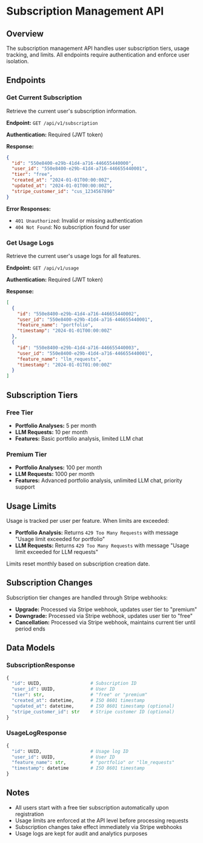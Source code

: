 # Subscription Management API

## Overview

The subscription management API handles user subscription tiers, usage tracking, and limits. All endpoints require authentication and enforce user isolation.

## Endpoints

### Get Current Subscription

Retrieve the current user's subscription information.

**Endpoint:** `GET /api/v1/subscription`

**Authentication:** Required (JWT token)

**Response:**
```json
{
  "id": "550e8400-e29b-41d4-a716-446655440000",
  "user_id": "550e8400-e29b-41d4-a716-446655440001",
  "tier": "free",
  "created_at": "2024-01-01T00:00:00Z",
  "updated_at": "2024-01-01T00:00:00Z",
  "stripe_customer_id": "cus_1234567890"
}
```

**Error Responses:**
- `401 Unauthorized`: Invalid or missing authentication
- `404 Not Found`: No subscription found for user

### Get Usage Logs

Retrieve the current user's usage logs for all features.

**Endpoint:** `GET /api/v1/usage`

**Authentication:** Required (JWT token)

**Response:**
```json
[
  {
    "id": "550e8400-e29b-41d4-a716-446655440002",
    "user_id": "550e8400-e29b-41d4-a716-446655440001",
    "feature_name": "portfolio",
    "timestamp": "2024-01-01T00:00:00Z"
  },
  {
    "id": "550e8400-e29b-41d4-a716-446655440003",
    "user_id": "550e8400-e29b-41d4-a716-446655440001",
    "feature_name": "llm_requests",
    "timestamp": "2024-01-01T01:00:00Z"
  }
]
```

## Subscription Tiers

### Free Tier
- **Portfolio Analyses:** 5 per month
- **LLM Requests:** 10 per month
- **Features:** Basic portfolio analysis, limited LLM chat

### Premium Tier
- **Portfolio Analyses:** 100 per month
- **LLM Requests:** 1000 per month
- **Features:** Advanced portfolio analysis, unlimited LLM chat, priority support

## Usage Limits

Usage is tracked per user per feature. When limits are exceeded:

- **Portfolio Analysis:** Returns `429 Too Many Requests` with message "Usage limit exceeded for portfolio"
- **LLM Requests:** Returns `429 Too Many Requests` with message "Usage limit exceeded for LLM requests"

Limits reset monthly based on subscription creation date.

## Subscription Changes

Subscription tier changes are handled through Stripe webhooks:

- **Upgrade:** Processed via Stripe webhook, updates user tier to "premium"
- **Downgrade:** Processed via Stripe webhook, updates user tier to "free"
- **Cancellation:** Processed via Stripe webhook, maintains current tier until period ends

## Data Models

### SubscriptionResponse
```python
{
  "id": UUID,                  # Subscription ID
  "user_id": UUID,             # User ID
  "tier": str,                 # "free" or "premium"
  "created_at": datetime,      # ISO 8601 timestamp
  "updated_at": datetime,      # ISO 8601 timestamp (optional)
  "stripe_customer_id": str    # Stripe customer ID (optional)
}
```

### UsageLogResponse
```python
{
  "id": UUID,                  # Usage log ID
  "user_id": UUID,             # User ID
  "feature_name": str,         # "portfolio" or "llm_requests"
  "timestamp": datetime        # ISO 8601 timestamp
}
```

## Notes

- All users start with a free tier subscription automatically upon registration
- Usage limits are enforced at the API level before processing requests
- Subscription changes take effect immediately via Stripe webhooks
- Usage logs are kept for audit and analytics purposes